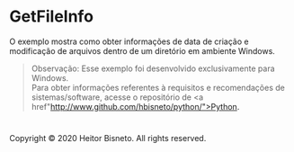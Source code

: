 # GetFileInfo

O exemplo mostra como obter informações de data de criação e modificação de arquivos dentro de um diretório em ambiente Windows.

> Observação: Esse exemplo foi desenvolvido exclusivamente para Windows. <br>
> Para obter informações referentes à requisitos e recomendações de sistemas/software, acesse o repositório de <a href"http://www.github.com/hbisneto/python/">Python<a/>.

#

Copyright © 2020 Heitor Bisneto. All rights reserved.